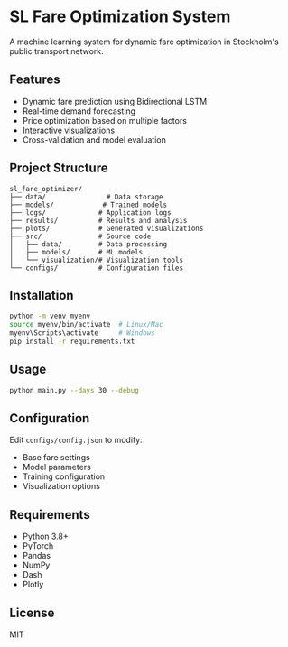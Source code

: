 # SL Fare Optimization System

A machine learning system for dynamic fare optimization in Stockholm's public transport network.

## Features
- Dynamic fare prediction using Bidirectional LSTM
- Real-time demand forecasting
- Price optimization based on multiple factors
- Interactive visualizations
- Cross-validation and model evaluation

## Project Structure
```
sl_fare_optimizer/
├── data/               # Data storage
├── models/            # Trained models
├── logs/             # Application logs
├── results/          # Results and analysis
├── plots/            # Generated visualizations
├── src/              # Source code
│   ├── data/         # Data processing
│   ├── models/       # ML models
│   └── visualization/# Visualization tools
└── configs/          # Configuration files
```

## Installation
```bash
python -m venv myenv
source myenv/bin/activate  # Linux/Mac
myenv\Scripts\activate     # Windows
pip install -r requirements.txt
```

## Usage
```bash
python main.py --days 30 --debug
```

## Configuration
Edit `configs/config.json` to modify:
- Base fare settings
- Model parameters
- Training configuration
- Visualization options

## Requirements
- Python 3.8+
- PyTorch
- Pandas
- NumPy
- Dash
- Plotly

## License
MIT